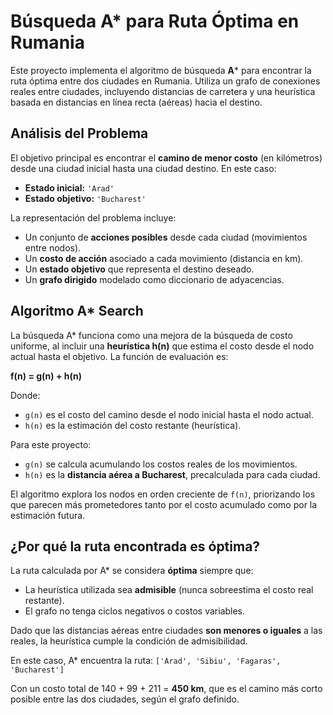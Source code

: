# Búsqueda A* para Ruta Óptima en Rumania

Este proyecto implementa el algoritmo de búsqueda **A*** para encontrar la ruta óptima entre dos ciudades en Rumania. Utiliza un grafo de conexiones reales entre ciudades, incluyendo distancias de carretera y una heurística basada en distancias en línea recta (aéreas) hacia el destino.

## Análisis del Problema

El objetivo principal es encontrar el **camino de menor costo** (en kilómetros) desde una ciudad inicial hasta una ciudad destino. En este caso:

- **Estado inicial:** `'Arad'`
- **Estado objetivo:** `'Bucharest'`

La representación del problema incluye:
- Un conjunto de **acciones posibles** desde cada ciudad (movimientos entre nodos).
- Un **costo de acción** asociado a cada movimiento (distancia en km).
- Un **estado objetivo** que representa el destino deseado.
- Un **grafo dirigido** modelado como diccionario de adyacencias.

## Algoritmo A* Search

La búsqueda A* funciona como una mejora de la búsqueda de costo uniforme, al incluir una **heurística h(n)** que estima el costo desde el nodo actual hasta el objetivo. La función de evaluación es:

**f(n) = g(n) + h(n)**

Donde:
- `g(n)` es el costo del camino desde el nodo inicial hasta el nodo actual.
- `h(n)` es la estimación del costo restante (heurística).

Para este proyecto:
- `g(n)` se calcula acumulando los costos reales de los movimientos.
- `h(n)` es la **distancia aérea a Bucharest**, precalculada para cada ciudad.

El algoritmo explora los nodos en orden creciente de `f(n)`, priorizando los que parecen más prometedores tanto por el costo acumulado como por la estimación futura.

## ¿Por qué la ruta encontrada es óptima?

La ruta calculada por A* se considera **óptima** siempre que:

- La heurística utilizada sea **admisible** (nunca sobreestima el costo real restante).
- El grafo no tenga ciclos negativos o costos variables.

Dado que las distancias aéreas entre ciudades **son menores o iguales** a las reales, la heurística cumple la condición de admisibilidad.

En este caso, A* encuentra la ruta:
`['Arad', 'Sibiu', 'Fagaras', 'Bucharest']`

Con un costo total de 140 + 99 + 211 = **450 km**, que es el camino más corto posible entre las dos ciudades, según el grafo definido.

